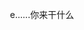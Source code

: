 
<html>
<head>
<meta charset="utf-8">
<title>dianhan的github</title>
<link rel="shortcut icon" href="https://www.bilibili.com/favicon.ico">
<style>
body{
background-image: url("https://raw.githubusercontent.com/Daihanhan/daihanhan.github.io/main/pc.jpg");
background-repeat: no-repeat;
background-size: cover;
background-attachment:fixed;
}
div{
text-align: center;

}
	        @media only screen and (orientation: portrait){

            body{background-repeat:no-repeat;background-size:cover;background-attachment:fixed;background-image:url("https://raw.githubusercontent.com/Daihanhan/daihanhan.github.io/main/m.jpg");}

        }
</style>
</head>
<body>
<div>
<p>e......你来干什么</p>
</div>
</body>
</html>

